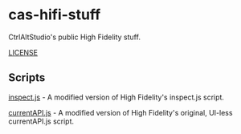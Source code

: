 # cas-hifi-stuff

CtrlAltStudio's public High Fidelity stuff.

[LICENSE](./LICENSE)


## Scripts

[inspect.js](scripts/inspect) - A modified version of High Fidelity's inspect.js script.

[currentAPI.js](scripts/currentAPI) - A modified version of High Fidelity's original, UI-less currentAPI.js script.

